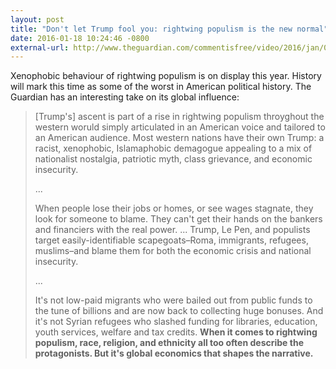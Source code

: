 ```yaml
---
layout: post
title: "Don't let Trump fool you: rightwing populism is the new normal"
date: 2016-01-18 10:24:46 -0800
external-url: http://www.theguardian.com/commentisfree/video/2016/jan/06/dont-let-trump-fool-you-rightwing-populism-is-the-new-normal-video
---
```


Xenophobic behaviour of rightwing populism is on display this year. History
will mark this time as some of the worst in American political history. The
Guardian has an interesting take on its global influence:

> [Trump's] ascent is part of a rise in rightwing populism throyghout the
> western woruld simply articulated in an American voice and tailored to an
> American audience. Most western nations have their own Trump: a racist,
> xenophobic, Islamaphobic demagogue appealing to a mix of nationalist
> nostalgia, patriotic myth, class grievance, and economic insecurity.
>
> ...
>
> When people lose their jobs or homes, or see wages stagnate, they look
> for someone to blame. They can't get their hands on the bankers and
> financiers with the real power. ... Trump, Le Pen, and populists target
> easily-identifiable scapegoats–Roma, immigrants, refugees, muslims–and
> blame them for both the economic crisis and national insecurity.
>
> ...
>
> It's not low-paid migrants who were bailed out from public funds to the
> tune of billions and are now back to collecting huge bonuses. And it's
> not Syrian refugees who slashed funding for libraries, education, youth
> services, welfare and tax credits. **When it comes to rightwing populism,
> race, religion, and ethnicity all too often describe the protagonists.
> But it's global economics that shapes the narrative.**
